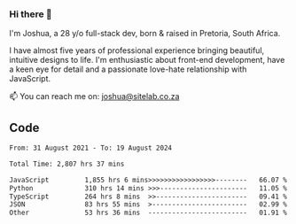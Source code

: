 ### Hi there 👋

I'm Joshua, a 28 y/o full-stack dev, born & raised in Pretoria, South Africa. 

I have almost five years of professional experience bringing beautiful, intuitive designs to life. I'm enthusiastic about front-end development, have a keen eye for detail and a passionate love-hate relationship with JavaScript.

📫 You can reach me on: joshua@sitelab.co.za

## **Code**

<!--START_SECTION:waka-->

```txt
From: 31 August 2021 - To: 19 August 2024

Total Time: 2,807 hrs 37 mins

JavaScript         1,855 hrs 6 mins>>>>>>>>>>>>>>>>>--------   66.07 %
Python             310 hrs 14 mins >>>----------------------   11.05 %
TypeScript         264 hrs 8 mins  >>-----------------------   09.41 %
JSON               83 hrs 55 mins  >------------------------   02.99 %
Other              53 hrs 36 mins  -------------------------   01.91 %
```

<!--END_SECTION:waka-->
